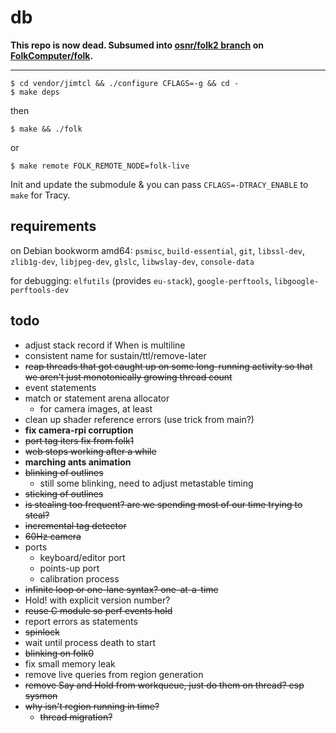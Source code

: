 # db

**This repo is now dead. Subsumed into [osnr/folk2 branch](https://github.com/FolkComputer/folk/tree/osnr/folk2) on [FolkComputer/folk](https://github.com/FolkComputer/folk).**

-----

```
$ cd vendor/jimtcl && ./configure CFLAGS=-g && cd -
$ make deps
```

then

```
$ make && ./folk
```

or

```
$ make remote FOLK_REMOTE_NODE=folk-live
```

Init and update the submodule & you can pass `CFLAGS=-DTRACY_ENABLE`
to `make` for Tracy.

## requirements

on Debian bookworm amd64: `psmisc`, `build-essential`, `git`,
`libssl-dev`, `zlib1g-dev`, `libjpeg-dev`, `glslc`, `libwslay-dev`, `console-data`

for debugging: `elfutils` (provides `eu-stack`), `google-perftools`,
`libgoogle-perftools-dev`

## todo

- adjust stack record if When is multiline
- consistent name for sustain/ttl/remove-later
- ~~reap threads that got caught up on some long-running activity so
  that we aren't just monotonically growing thread count~~
- event statements
- match or statement arena allocator
  - for camera images, at least
- clean up shader reference errors (use trick from main?)
- **fix camera-rpi corruption**
- ~~port tag iters fix from folk1~~
- ~~web stops working after a while~~
- **marching ants animation**
- ~~blinking of outlines~~
  - still some blinking, need to adjust metastable timing
- ~~sticking of outlines~~
- ~~is stealing too frequent? are we spending most of our time trying to
  steal?~~
- ~~incremental tag detector~~
- ~~60Hz camera~~
- ports
  - keyboard/editor port
  - points-up port
  - calibration process
- ~~infinite loop or one-lane syntax? one-at-a-time~~
- Hold! with explicit version number?
- ~~reuse C module so perf events hold~~
- report errors as statements
- ~~spinlock~~
- wait until process death to start
- ~~blinking on folk0~~
- fix small memory leak
- remove live queries from region generation
- ~~remove Say and Hold from workqueue, just do them on thread? esp
  sysmon~~
- ~~why isn't region running in time?~~
  - ~~thread migration?~~

